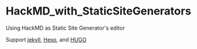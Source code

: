 # HackMD_with_StaticSiteGenerators
Using HackMD as Static Site Generator's editor

Support [jekyll](https://jekyllrb.com/), [Hexo](https://hexo.io/), and [HUGO](http://gohugo.io/)
